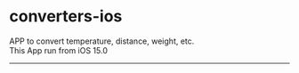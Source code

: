 # converters-ios
APP to convert temperature, distance, weight, etc. <br>
This App run from iOS 15.0
<hr>
